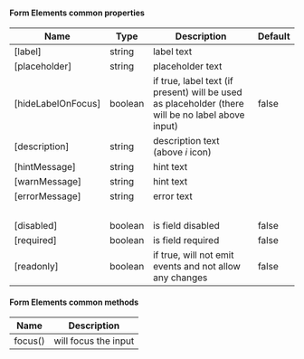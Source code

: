 #### Form Elements common properties
Name | Type | Description | Default
--- | --- | --- | ---
[label] | string | label text | &nbsp;
[placeholder] | string | placeholder text | &nbsp;
[hideLabelOnFocus] | boolean | if true, label text (if present) will be used as placeholder (there will be no label above input) | false
[description] | string | description text (above <i>i</i> icon) | &nbsp;
[hintMessage] | string | hint text | &nbsp;
[warnMessage] | string | hint text | &nbsp;
[errorMessage] | string | error text | &nbsp;
&nbsp; | &nbsp; | &nbsp; | &nbsp;
[disabled] | boolean | is field disabled | false
[required] | boolean | is field required | false
[readonly] | boolean | if true, will not emit events and not allow any changes | false

#### Form Elements common methods
Name | Description
--- | ---
focus() | will focus the input

